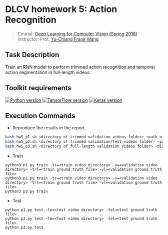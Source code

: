 # DLCV homework 5: Action Recognition
> Course: [Deep Learning for Computer Vision (Spring 2018)](http://vllab.ee.ntu.edu.tw/dlcv.html)\
> Instructor: Prof. [Yu-Chiang Frank Wang](http://vllab.ee.ntu.edu.tw/members.html)


## Task Description
Train an RNN model to perform trimmed action recognition and temporal action segmentation in full-length videos.


## Toolkit requirements
[![Python version](https://img.shields.io/badge/Python-3.6-blue.svg)](https://www.python.org/downloads/release/python-360/)
[![TensorFlow version](https://img.shields.io/badge/TensorFlow-1.6.0-green.svg)](https://pypi.python.org/pypi/tensorflow/1.6.0)
[![Keras version](https://img.shields.io/badge/Keras-2.1.5-green.svg)](https://pypi.python.org/pypi/Keras/2.1.5)

## Execution Commands
* Reproduce the results in the report.
```sh
bash hw5_p1.sh <directory of trimmed validation videos folder> <path of ground-truth csv file> <directory of output labels folder>
bash hw5_p2.sh <directory of trimmed validation/test videos folder> <path of ground-truth csv file> <directory of output labels folder>
bash hw5_p3.sh <directory of full-length validation videos folder> <directory of output labels folder>
```
* Train
```
python3 p1.py train -tr=<train video directory> -v=<validation video directory> -trl=<train ground truth file> -vl=<validation ground truth file>
python3 p2.py train -tr=<train video directory> -v=<validation video directory> -trl=<train ground truth file> -vl=<validation ground truth file>
python3 p3.py train
```

* Test
```
python p1.py test -te=<test video directory> -tel=<test ground truth file>
python p2.py test -te=<test video directory> -tel=<test ground truth file>
python p3.py test
```
